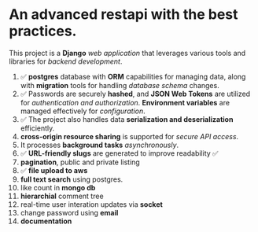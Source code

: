 # An advanced restapi with the best practices.

This project is a **Django** _web application_ that leverages various tools and libraries for _backend development_.
1. ✅ **postgres** database with **ORM** capabilities for managing data, along with **migration** tools for handling _database schema_ changes. 
2. ✅ Passwords are securely **hashed**, and **JSON Web Tokens** are utilized for _authentication and authorization_. **Environment variables** are managed effectively for _configuration_. 
3. ✅ The project also handles data **serialization and deserialization** efficiently.
4. **cross-origin resource sharing** is supported for _secure API access_.
5. It processes **background tasks** _asynchronously_. 
6. ✅ **URL-friendly slugs** are generated to improve readability ✅
7. **pagination**, public and private listing
8. ✅ **file upload to aws** 
9. **full text search** using postgres.
10. like count in **mongo db**
11. **hierarchial** comment tree
12. real-time user interation updates via **socket**
13. change password using **email**
14. **documentation**

